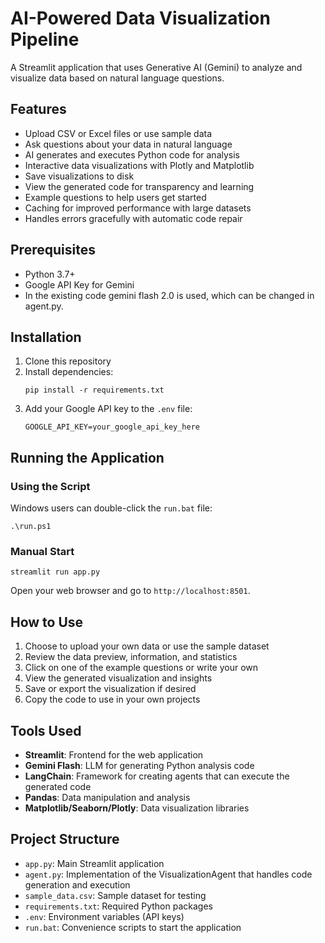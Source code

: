 # AI-Powered Data Visualization Pipeline

A Streamlit application that uses Generative AI (Gemini) to analyze and visualize data based on natural language questions.

## Features

- Upload CSV or Excel files or use sample data
- Ask questions about your data in natural language
- AI generates and executes Python code for analysis
- Interactive data visualizations with Plotly and Matplotlib
- Save visualizations to disk
- View the generated code for transparency and learning
- Example questions to help users get started
- Caching for improved performance with large datasets
- Handles errors gracefully with automatic code repair

## Prerequisites

- Python 3.7+
- Google API Key for Gemini
- In the existing code gemini flash 2.0 is used, which can be changed in agent.py.

## Installation

1. Clone this repository
2. Install dependencies:
   ```
   pip install -r requirements.txt
   ```
3. Add your Google API key to the `.env` file:
   ```
   GOOGLE_API_KEY=your_google_api_key_here
   ```

## Running the Application

### Using the Script

Windows users can double-click the `run.bat` file:
```
.\run.ps1
```

### Manual Start
```
streamlit run app.py
```

Open your web browser and go to `http://localhost:8501`.

## How to Use

1. Choose to upload your own data or use the sample dataset
2. Review the data preview, information, and statistics
3. Click on one of the example questions or write your own
4. View the generated visualization and insights
5. Save or export the visualization if desired
6. Copy the code to use in your own projects


## Tools Used

- **Streamlit**: Frontend for the web application
- **Gemini Flash**: LLM for generating Python analysis code
- **LangChain**: Framework for creating agents that can execute the generated code
- **Pandas**: Data manipulation and analysis
- **Matplotlib/Seaborn/Plotly**: Data visualization libraries

## Project Structure

- `app.py`: Main Streamlit application
- `agent.py`: Implementation of the VisualizationAgent that handles code generation and execution
- `sample_data.csv`: Sample dataset for testing
- `requirements.txt`: Required Python packages
- `.env`: Environment variables (API keys)
- `run.bat`: Convenience scripts to start the application
